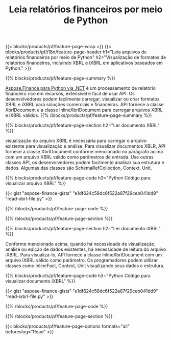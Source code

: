 ﻿---
title: Leia relatórios financeiros por meio de Python
url: /pt/python-net/view/
description:  Python código para visualizar relatórios financeiros em arquivos XBRL e iXBRL por meio da biblioteca Python.
---
{{< blocks/products/pf/feature-page-wrap >}}
{{< blocks/products/pf/i18n/feature-page-header h1="Leia arquivos de relatórios financeiros por meio de Python" h2="Visualização de formatos de relatórios financeiros, incluindo XBRL e iXBRL em aplicativos baseados em Python." >}}

{{% blocks/products/pf/feature-page-summary %}}

[Aspose.Finance para Python via .NET](https://products.aspose.com/finance/python-net/) é um processamento de relatório financeiro rico em recursos, extensível e fácil de usar API. Os desenvolvedores podem facilmente carregar, visualizar ou criar formatos XBRL e iXBRL para soluções comerciais e financeiras. API fornece a classe XbrlDocument e a classe InlineXbrlDocument para carregar arquivos XBRL e iXBRL válidos.
{{% /blocks/products/pf/feature-page-summary %}}

{{% blocks/products/pf/feature-page-section h2="Ler documento XBRL" %}}

visualização do arquivo XBRL é necessária para carregar o arquivo existente para visualização e análise. Para visualizar documentos XBLR, API fornece a classe XbrlDocument conforme mencionado no parágrafo acima com um arquivo XBRL válido como parâmetros de entrada. Use outras classes API, os desenvolvedores podem facilmente analisar sua estrutura e dados. Algumas das classes são SchemaRefCollection, Context, Unit.

{{% blocks/products/pf/feature-page-code h3="Python Código para visualizar arquivo XBRL" %}}

{{< gist "aspose-finance-gists" "e1df624c58dc6f522a87f29ceb041dd9" "read-xbrl-file.py" >}} 

{{% /blocks/products/pf/feature-page-code %}}

{{% /blocks/products/pf/feature-page-section %}}

{{% blocks/products/pf/feature-page-section h2="Ler documento iXBRL" %}}

Conforme mencionado acima, quando há necessidade de visualização, análise ou edição de dados existentes, há necessidade de leitura do arquivo iXBRL. Para visualizá-lo, API fornece a classe InlineXbrlDocument com um arquivo iXBRL válido como parâmetro. Os programadores podem utilizar classes como InlineFact, Context, Unit visualizando seus dados e estrutura. 

{{% blocks/products/pf/feature-page-code h3="Python Código para visualizar documento iXBRL" %}}

{{< gist "aspose-finance-gists" "e1df624c58dc6f522a87f29ceb041dd9" "read-ixbrl-file.py" >}}

{{% /blocks/products/pf/feature-page-code %}}

{{% /blocks/products/pf/feature-page-section %}}

{{< blocks/products/pf/feature-page-options formats="all" beforeslug="Read" >}}
